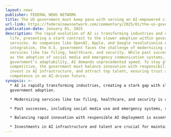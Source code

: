 ```yaml
---
layout: news
publisher: FEDERAL NEWS NETWORK
title: The US government must keep pace with serving an AI-empowered citizenry
url-link: https://federalnewsnetwork.com/commentary/2025/01/the-us-government-must-keep-pace-with-serving-an-ai-empowered-citizenry/
publication-date: January 01, 2025
description: The rapid evolution of AI is transforming industries and everyday
  life, presenting a stark contrast to the slower adoption within government
  services. As companies like OpenAI, Apple, and Google revolutionize AI
  integration, the U.S. government faces the challenge of modernizing critical
  services like tax filing, healthcare, and security. While past successes, such
  as the adoption of social media and emergency communication systems, show the
  government’s adaptability, AI demands unprecedented speed. To stay globally
  competitive, the government must balance innovation with responsibility,
  invest in AI infrastructure, and attract top talent, ensuring trust and
  competence in an AI-driven future.
synopsis: >-
  * AI is rapidly transforming industries, creating a stark gap with slower
  government adoption.

  * Modernizing services like tax filing, healthcare, and security is critical for global competitiveness.

  * Past successes, including social media use and emergency systems, show the government can adapt.

  * Balancing rapid innovation with responsible AI deployment is essential.

  * Investments in AI infrastructure and talent are crucial for maintaining trust and relevance.
---
```

